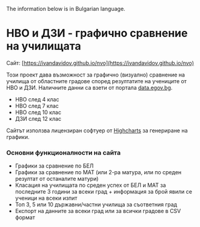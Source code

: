 The information below is in Bulgarian language.

# НВО и ДЗИ - графично сравнение на училищата

Сайт: [https://ivandavidov.github.io/nvo](https://ivandavidov.github.io/nvo)

Този проект дава възможност за графично (визуално) сравнение на училища от областните градове според резултатите на учениците от НВО и ДЗИ. Наличните данни са взети от портала [data.egov.bg](https://data.egov.bg).

* НВО след 4 клас
* НВО след 7 клас
* НВО след 10 клас
* ДЗИ след 12 клас

Сайтът използва лицензиран софтуер от [Highcharts](http://highcharts.com) за генериране на графики.

### Основни функционалности на сайта

* Графики за сравнение по БЕЛ
* Графики за сравнение по МАТ (или 2-ра матура, или по среден резултат от останалите матури)
* Класация на училищата по среден успех от БЕЛ и МАТ за последните 3 години за всеки град + информация за брой явили се ученици на всеки изпит
* Топ 3, 5 или 10 държавни/частни училища за съответния град
* Експорт на данните за всеки град или за всички градове в CSV формат
